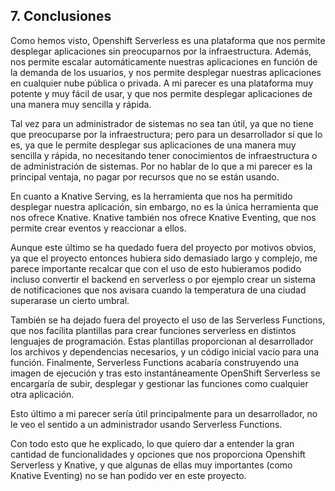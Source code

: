 ## **7. Conclusiones**

Como hemos visto, Openshift Serverless es una plataforma que nos permite desplegar aplicaciones sin preocuparnos por la infraestructura. Además, nos permite escalar automáticamente nuestras aplicaciones en función de la demanda de los usuarios, y nos permite desplegar nuestras aplicaciones en cualquier nube pública o privada. A mi parecer es una plataforma muy potente y muy fácil de usar, y que nos permite desplegar aplicaciones de una manera muy sencilla y rápida. 

Tal vez para un administrador de sistemas no sea tan útil, ya que no tiene que preocuparse por la infraestructura; pero para un desarrollador sí que lo es, ya que le permite desplegar sus aplicaciones de una manera muy sencilla y rápida, no necesitando tener conocimientos de infraestructura o de administración de sistemas. Por no hablar de lo que a mi parecer es la principal ventaja, no pagar por recursos que no se están usando.

En cuanto a Knative Serving, es la herramienta que nos ha permitido desplegar nuestra aplicación, sin embargo, no es la única herramienta que nos ofrece Knative. Knative también nos ofrece Knative Eventing, que nos permite crear eventos y reaccionar a ellos.

Aunque este último se ha quedado fuera del proyecto por motivos obvios, ya que el proyecto entonces hubiera sido demasiado largo y complejo, me parece importante recalcar que con el uso de esto hubieramos podido incluso convertir el backend en serverless o por ejemplo crear un sistema de notificaciones que nos avisara cuando la temperatura de una ciudad superarase un cierto umbral.

También se ha dejado fuera del proyecto el uso de las Serverless Functions, que nos facilita plantillas para crear funciones serverless en distintos lenguajes de programación. Estas plantillas proporcionan al desarrollador los archivos y dependencias necesarios, y un código inicial vacío para una función. Finalmente, Serverless Functions acabaría construyendo una imagen de ejecución y tras esto instantáneamente OpenShift Serverless se encargaría de subir, desplegar y gestionar las funciones como cualquier otra aplicación.

Esto último a mi parecer sería útil principalmente para un desarrollador, no le veo el sentido a un administrador usando Serverless Functions. 

Con todo esto que he explicado, lo que quiero dar a entender la gran cantidad de funcionalidades y opciones que nos proporciona Openshift Serverless y Knative, y que algunas de ellas muy importantes (como Knative Eventing) no se han podido ver en este proyecto.

